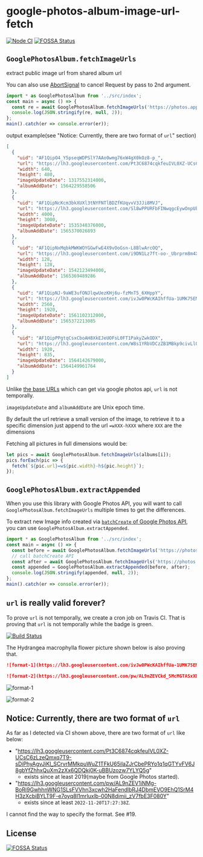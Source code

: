 # google-photos-album-image-url-fetch

[![Node CI](https://github.com/yumetodo/google-photos-album-image-url-fetch/actions/workflows/test.yml/badge.svg)](https://github.com/yumetodo/google-photos-album-image-url-fetch/actions/workflows/test.yml)
[![FOSSA Status](https://app.fossa.com/api/projects/git%2Bgithub.com%2Fyumetodo%2Fgoogle-photos-album-image-url-fetch.svg?type=shield)](https://app.fossa.com/projects/git%2Bgithub.com%2Fyumetodo%2Fgoogle-photos-album-image-url-fetch?ref=badge_shield)

## `GooglePhotosAlbum.fetchImageUrls`

extract public image url from shared album url

You can also use [AbortSignal](https://developer.mozilla.org/en-US/docs/Web/API/AbortSignal) to cancel Request by pass to 2nd argument.

```typescript
import * as GooglePhotosAlbum from '../src/index';
const main = async () => {
  const re = await GooglePhotosAlbum.fetchImageUrls('https://photos.app.goo.gl/QCXy6XaKX5x1AynH8');
  console.log(JSON.stringify(re, null, 2));
};
main().catch(er => console.error(er));
```

output example(see "Notice: Currently, there are two format of `url`" section)

```json
[
  {
    "uid": "AF1QipO4_Y5pseqWDPSlY7AAo0wmg76xW4gX0kOz8-p_",
    "url": "https://lh3.googleusercontent.com/Pt3C6874cqkfeuIVL0XZ-UCsC6zLzeQmxq7T9-sDiPhyAgvJiKl_SCrvrMMkpuWuZ1TFkU65ilaZJrCbePRYo1q1qGTYvFV6J8gbYfZhhxQuXm2zXx6QDQkj0K-uBBUzozw7YLYQ5g",
    "width": 640,
    "height": 480,
    "imageUpdateDate": 1317552314000,
    "albumAddDate": 1564229558506
  },
  {
    "uid": "AF1QipNcKcm3bkXUXl3tNYFNTlBDZfKUqvvV3JJi8MVJ",
    "url": "https://lh3.googleusercontent.com/Sl8wPPURFbFINwqgcEywOnpUk8sksgGKJI25Wtl885abhMoGHrxZh_qEe26bQmfv1OAG4ZX8qkz1svnLSJJZjh317TuU4cTk1vN04MbucjU8mlX7uDy0CPxVe8gggL-ftx6VgqWYxA",
    "width": 4000,
    "height": 3000,
    "imageUpdateDate": 1535348376000,
    "albumAddDate": 1565370026893
  },
  {
    "uid": "AF1QipNxMqbkMWKWOYGGwFwE4X9vOoGsn-L8BlwArcOQ",
    "url": "https://lh3.googleusercontent.com/i9DN1Lz7ft-oo-_Ubrprm8m4XyrI0sDpd5QFBlsNCV2FrWR2KYE95zLgPYSWcqdodGkCMEv7QZOIvRgfRqjlYLrfHQmGlQosTlvfYV8LcpyllenyOpJcgY-qRFN1wTjfZ-yQ-mzqjw",
    "width": 128,
    "height": 128,
    "imageUpdateDate": 1542123494000,
    "albumAddDate": 1565369489286
  },
  {
    "uid": "AF1QipNJ-9aWE3ufONJlqwUezKHj6u-fzMnT5_6XHppY",
    "url": "https://lh3.googleusercontent.com/ivJw0PWcKAIhffUa-1UMK75EMX7LQJ9CEwogzCpdZaFMw9_QcxKkWTiw74we5_0gW3dbFh2CRF60kngwc2tqtdy0r54VeEcSi-l77Jabr8QPP8IGUW3gfT6lFzR6RD8K0lpTFbT0Tw",
    "width": 2560,
    "height": 1920,
    "imageUpdateDate": 1561102312000,
    "albumAddDate": 1565372213085
  },
  {
    "uid": "AF1QipPPgtqCsxCboAH8XkEJeUOFsL0FT1PakyZwkODX",
    "url": "https://lh3.googleusercontent.com/W8s1YRbVDCzZB1MBkp9civLlO-nW5VODxaSkov4RAxI-rKxUaQou1vaTr1x1Upd_fv1jAEw-g8wACiQcKtJ2ZqlBtIYP-vHkr16Zl3BRU9K_1JsfTQ0ws5LDBptBHFlPAdwUh5NBCg",
    "width": 1920,
    "height": 835,
    "imageUpdateDate": 1564142679000,
    "albumAddDate": 1564149961764
  }
]
```

Unlike [the base URLs](https://developers.google.com/photos/library/reference/rest/v1/mediaItems#MediaItem) which can get via google photos api, `url` is not temporally.

`imageUpdateDate` and `albumAddDate` are Unix epoch time.

By default the url retrieve a small version of the image, to retrieve it to a specific dimension just append to the url `=wXXX-hXXX` where `XXX` are the dimensions

Fetching all pictures in full dimensions would be:

```js
let pics = await GooglePhotosAlbum.fetchImageUrls(albums[i]);
pics.forEach(pic => {
  fetch(`${pic.url}=w${pic.width}-h${pic.height}`);
});
```

## `GooglePhotosAlbum.extractAppended`

When you use this library with Google Photos API, you will want to call `GooglePhotosAlbum.fetchImageUrls` multiple times to get the differences.

To extract new Image info created via [`batchCreate` of Google Photos API](https://developers.google.com/photos/library/reference/rest/v1/mediaItems/batchCreate),  
you can use `GooglePhotosAlbum.extractAppended`.

```typescript
import * as GooglePhotosAlbum from '../src/index';
const main = async () => {
  const before = await GooglePhotosAlbum.fetchImageUrls('https://photos.app.goo.gl/QCXy6XaKX5x1AynH8');
  // call batchCreate API
  const after = await GooglePhotosAlbum.fetchImageUrls('https://photos.app.goo.gl/QCXy6XaKX5x1AynH8');
  const appended = GooglePhotosAlbum.extractAppended(before, after);
  console.log(JSON.stringify(appended, null, 2));
};
main().catch(er => console.error(er));
```

## `url` is really valid forever?

To prove `url` is not temporally, we create a cron job on Travis CI. That is proving that `url` is not temporally while the badge is green.

[![Build Status](https://travis-ci.org/yumetodo/google-photos-album-image-url-fetch.svg?branch=master)](https://travis-ci.org/yumetodo/google-photos-album-image-url-fetch)

The Hydrangea macrophylla flower picture shown below is also proving that.

```markdown
![format-1](https://lh3.googleusercontent.com/ivJw0PWcKAIhffUa-1UMK75EMX7LQJ9CEwogzCpdZaFMw9_QcxKkWTiw74we5_0gW3dbFh2CRF60kngwc2tqtdy0r54VeEcSi-l77Jabr8QPP8IGUW3gfT6lFzR6RD8K0lpTFbT0Tw)

![format-2](https://lh3.googleusercontent.com/pw/AL9nZEVCkd_5McMGTASxXDATcHabzpXxroM4D7A3qfk13tF0_IiixjIrVWf_HyPak8LPhrOJ_5t8911M4btRzYMnkrWKdFFGBLFG4Ksyes2WLO-RlHqPZu8)
```

![format-1](https://lh3.googleusercontent.com/ivJw0PWcKAIhffUa-1UMK75EMX7LQJ9CEwogzCpdZaFMw9_QcxKkWTiw74we5_0gW3dbFh2CRF60kngwc2tqtdy0r54VeEcSi-l77Jabr8QPP8IGUW3gfT6lFzR6RD8K0lpTFbT0Tw)

![format-2](https://lh3.googleusercontent.com/pw/AL9nZEVCkd_5McMGTASxXDATcHabzpXxroM4D7A3qfk13tF0_IiixjIrVWf_HyPak8LPhrOJ_5t8911M4btRzYMnkrWKdFFGBLFG4Ksyes2WLO-RlHqPZu8)

## Notice: Currently, there are two format of `url`

As far as I detected via CI shown above, there are two format of `url` like below:

- "https://lh3.googleusercontent.com/Pt3C6874cqkfeuIVL0XZ-UCsC6zLzeQmxq7T9-sDiPhyAgvJiKl_SCrvrMMkpuWuZ1TFkU65ilaZJrCbePRYo1q1qGTYvFV6J8gbYfZhhxQuXm2zXx6QDQkj0K-uBBUzozw7YLYQ5g"
  - exists since at least 2019(maybe from Google Photos started).
- "https://lh3.googleusercontent.com/pw/AL9nZEV1iNMg-BoRi9GwhhnWNG1SLsFVVhn3xcwh2HaFendlbRJ4DbmEVO9EhQ1SrM4H3zXcbiBYLT9F-e7oyq8I1mrluxlb-00N8dimii_zV7fbE3F080Y"
  - exists since at least `2022-11-20T17:27:38Z`.

I cannot find the way to specify the format. See #19.

## License

[![FOSSA Status](https://app.fossa.com/api/projects/git%2Bgithub.com%2Fyumetodo%2Fgoogle-photos-album-image-url-fetch.svg?type=large)](https://app.fossa.com/projects/git%2Bgithub.com%2Fyumetodo%2Fgoogle-photos-album-image-url-fetch?ref=badge_large)
